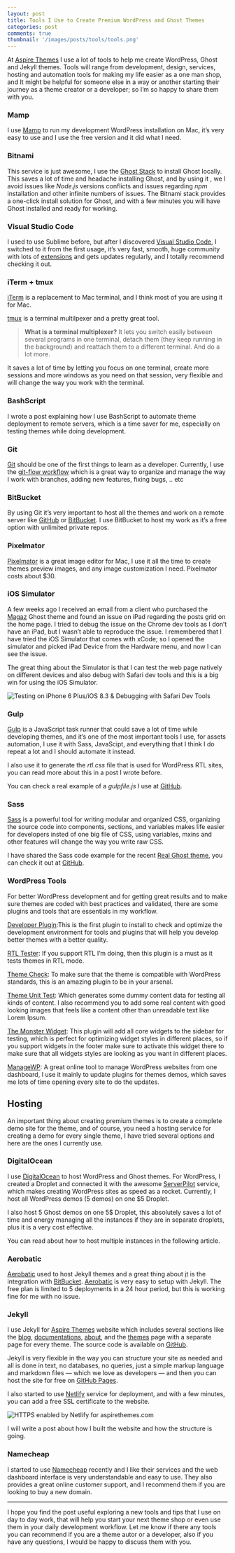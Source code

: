 ```yaml
---
layout: post
title: Tools I Use to Create Premium WordPress and Ghost Themes
categories: post
comments: true
thumbnail: '/images/posts/tools/tools.png'
---
```


At [Aspire Themes](http://aspirethemes.com/) I use a lot of tools to help me
create WordPress, Ghost and Jekyll themes. Tools will range from development,
design, services, hosting and automation tools for making my life easier as a
one man shop, and It might be helpful for someone else in a way or another
starting their journey as a theme creator or a developer; so I’m so happy to
share them with you.

### Mamp

I use [Mamp](https://www.mamp.info/) to run my development WordPress
installation on Mac, it’s very easy to use and I use the free version and it did
what I need.

### Bitnami

This service is just awesome, I use the [Ghost
Stack](https://bitnami.com/stack/ghost) to install Ghost locally. This saves a
lot of time and headache installing Ghost, and by using it , we I avoid issues
like *Node.js* versions conflicts and issues regarding *npm* installation and
other infinite numbers of issues. The Bitnami stack provides a one-click install
solution for Ghost, and with a few minutes you will have Ghost installed and
ready for working.

### Visual Studio Code

I used to use Sublime before, but after I discovered [Visual Studio
Code](https://code.visualstudio.com/), I switched to it from the first usage,
it’s very fast, smooth, huge community with lots of
[extensions](https://marketplace.visualstudio.com/VSCode) and gets updates
regularly, and I totally recommend checking it out.

### iTerm + tmux

[iTerm](https://www.iterm2.com/) is a replacement to Mac terminal, and I think
most of you are using it for Mac.

[tmux](https://tmux.github.io/) is a terminal multilpexer and a pretty great
tool.

> **What is a terminal multiplexer?** It lets you switch easily between several
> programs in one terminal, detach them (they keep running in the background) and
reattach them to a different terminal. And do a lot more.

It saves a lot of time by letting you focus on one terminal, create more
sessions and more windows as you need on that session, very flexible and will
change the way you work with the terminal.

### BashScript

I wrote a post explaining how I use BashScript to automate theme deployment to
remote servers, which is a time saver for me, especially on testing themes while
doing development.

### Git

[Git](https://git-scm.com/) should be one of the first things to learn as a
developer. Currently, I use the [git-flow
workflow](http://nvie.com/posts/a-successful-git-branching-model/) which is a
great way to organize and manage the way I work with branches, adding new
features, fixing bugs, .. etc

### BitBucket

By using Git it’s very important to host all the themes and work on a remote
server like [GitHub](https://github.com/) or [BitBucket](http://bitbucket.org/).
I use BitBucket to host my work as it’s a free option with unlimited private
repos.

### Pixelmator

[Pixelmator](http://www.pixelmator.com/mac/) is a great image editor for Mac, I
use it all the time to create themes preview images, and any image customization
I need. Pixelmator costs about $30.

### iOS Simulator

A few weeks ago I received an email from a client who purchased the
[Magaz](https://aspirethemes.com/themes/magaz-ghost.html) Ghost theme and found
an issue on iPad regarding the posts grid on the home page. I tried to debug the
issue on the Chrome dev tools as I don’t have an iPad, but I wasn’t able to
reproduce the issue. I remembered that I have tried the iOS Simulator that comes
with xCode; so I opened the simulator and picked iPad Device from the Hardware
menu, and now I can see the issue.

The great thing about the Simulator is that I can test the web page natively on
different devices and also debug with Safari dev tools and this is a big win for
using the iOS Simulator.

![Testing on iPhone 6 Plus/iOS 8.3 & Debugging with Safari Dev Tools](/images/posts/tools/tools.png)

### Gulp

[Gulp](http://gulpjs.com/) is a JavaScript task runner that could save a lot of
time while developing themes, and it’s one of the most important tools I use,
for assets automation, I use it with Sass, JavaScipt, and everything that I
think I do repeat a lot and I should automate it instead.

I also use it to generate the *rtl.css* file that is used for WordPress RTL
sites, you can read more about this in a post I wrote before.

You can check a real example of a *gulpfile.js* I use at
[GitHub](https://gist.github.com/ahmadajmi/c8540178238a6e36601f690e818e7448).

### Sass

[Sass](http://sass-lang.com/) is a powerful tool for writing modular and
organized CSS, organizing the source code into components, sections, and
variables makes life easier for developers insted of one big file of CSS, using
variables, mxins and other features will change the way you write raw CSS.

I have shared the Sass code example for the recent [Real Ghost
theme](https://aspirethemes.com/themes/real-ghost.html), you can check it out at
[GitHub](https://github.com/ahmadajmi/sass-example).

### WordPress Tools

For better WordPress development and for getting great results and to make sure
themes are coded with best practices and validated, there are some plugins and
tools that are essentials in my workflow.

[Developer Plugin](http://wordpress.org/extend/plugins/developer/):This is
the first plugin to install to check and optimize the development environment
for tools and plugins that will help you develop better themes with a better
quality.

[RTL Tester](https://wordpress.org/plugins/rtl-tester/): If you support RTL
I’m doing, then this plugin is a must as it tests themes in RTL mode.

[Theme Check](https://wordpress.org/plugins/theme-check/): To make sure that
the theme is compatible with WordPress standards, this is an amazing plugin to
be in your arsenal.

[Theme Unit Test](https://codex.wordpress.org/Theme_Unit_Test): Which
generates some dummy content data for testing all kinds of content. I also
recommend you to add some real content with good looking images that feels like
a content other than unreadable text like Lorem Ipsum.

[The Monster Widget](http://wordpress.org/extend/plugins/monster-widget/):
This plugin will add all core widgets to the sidebar for testing, which is
perfect for optimizing widget styles in different places, so if you support
widgets in the footer make sure to activate this widget there to make sure that
all widgets styles are looking as you want in different places.

[ManageWP](https://managewp.com/): A great online tool to manage WordPress
websites from one dashboard, I use it mainly to update plugins for themes demos,
which saves me lots of time opening every site to do the updates.

## Hosting

An important thing about creating premium themes is to create a complete demo
site for the theme, and of course, you need a hosting service for creating a
demo for every single theme, I have tried several options and here are the ones
I currently use.

### DigitalOcean

I use [DigitalOcean](https://www.digitalocean.com/) to host WordPress and Ghost
themes. For WordPress, I created a Droplet and connected it with the awesome
[ServerPilot](https://serverpilot.io/) service, which makes creating WordPress
sites as speed as a rocket. Currently, I host all WordPress demos (5 demos) on
one $5 Droplet.

I also host 5 Ghost demos on one 5$ Droplet, this absolutely saves a lot of time
and energy managing all the instances if they are in separate droplets, plus it
is a very cost effective.

You can read about how to host multiple instances in the following article.

### Aerobatic

[Aerobatic](https://www.aerobatic.com/) used to host Jekyll themes and a great
thing about [i](https://www.aerobatic.com/)t is the integration with
[BitBucket](http://bitbucket.org/). [Aerobatic](https://www.aerobatic.com/) is
very easy to setup with Jekyll. The free plan is limited to 5 deployments in a
24 hour period, but this is working fine for me with no issue.

### Jekyll

I use Jekyll for [Aspire Themes](http://aspirethemes.com/) website which
includes several sections like the [blog](http://aspirethemes.com/blog/),
[documentations](http://aspirethemes.com/docs/),
[about](http://aspirethemes.com/about/), and the
[themes](http://aspirethemes.com/themes/) page with a separate page for every
theme. The source code is available on
[GitHub](https://github.com/aspirethemes/aspirethemes.github.io).

Jekyll is very flexible in the way you can structure your site as needed and all
is done in text, no databases, no queries, just a simple markup language and
markdown files — which we love as developers — and then you can host the site
for free on [GitHub Pages](https://pages.github.com/).

I also started to use [Netlify](https://www.netlify.com/) service for
deployment, and with a few minutes, you can add a free SSL certificate to the
website.

![HTTPS enabled by Netlify for aspirethemes.com](/images/posts/tools/aspirethemes.png)

I will write a post about how I built the website and how the structure is
going.

### Namecheap

I started to use [Namecheap](https://www.namecheap.com/) recently and I like their services and the web
dashboard interface is very understandable and easy to use. They also provides a
great online customer support, and I recommend them if you are looking to buy a
new domain.

*****

I hope you find the post useful exploring a new tools and tips that I use on day
to day work, that will help you start your next theme shop or even use them in
your daily development workflow. Let me know if there any tools you can
recommend if you are a theme autor or a developer, also if you have any
questions, I would be happy to discuss them with you.